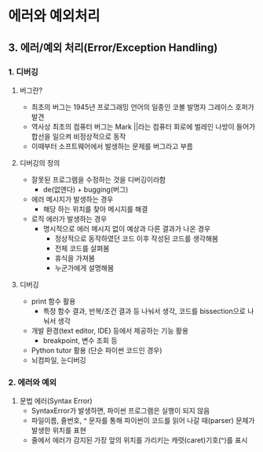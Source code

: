# 에러와 예외처리

## **3. 에러/예외 처리(Error/Exception Handling)**

### **1. 디버깅**

1. 버그란?
   
   - 최초의 버그는 1945년 프로그래밍 언어의 일종인 코볼 발명자 그레이스 호퍼가 발견
   - 역사상 최초의 컴퓨터 버그는 Mark ||라는 컴퓨터 회로에 벌레인 나방이 들어가 합선을 일으켜 비정상적으로 동작
   - 이때부터 소프트웨어에서 발생하는 문제를 버그라고 부름

2. 디버깅의 정의
   
   - 잘못된 프로그램을 수정하는 것을 디버깅이라함
     - de(없앤다) + bugging(버그)
   - 에러 메시지가 발생하는 경우
     - 해당 하는 위치를 찾아 메시지를 해결
   - 로직 에러가 발생하는 경우
     - 명시적으로 에러 메시지 없이 예상과 다른 결과가 나온 경우
       - 정상적으로 동작하였던 코드 이후 작성된 코드를 생각해봄
       - 전체 코드를 살펴봄
       - 휴식을 가져봄
       - 누군가에게 설명해봄

3. 디버깅
   
   - print 함수 활용
     - 특정 함수 결과, 반복/조건 결과 등 나눠서 생각, 코드를 bissection으로 나눠서 생각
   - 개발 환경(text editor, IDE) 등에서 제공하는 기능 활용
     - breakpoint, 변수 조회 등
   - Python tutor 활용 (단순 파이썬 코드인 경우)
   - 뇌컴파일, 눈디버깅

### **2. 에러와 예외**

1. 문법 에러(Syntax Error)
   - SyntaxError가 발생하면, 파이썬 프로그램은 실행이 되지 않음
   - 파일이름, 줄번호, ^ 문자를 통해 파이썬이 코드를 읽어 나갈 때(parser) 문제가 발생한 위치를 표현
   - 줄에서 에러가 감지된 가장 앞의 위치를 가리키는 캐렷(caret)기호(^)를 표시
